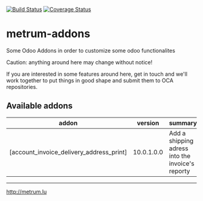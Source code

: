 [![Build Status](https://travis-ci.org/resultrum/metrum-addons.svg?branch=master)](https://travis-ci.org/resultrum/metrum-addons)
[![Coverage Status](https://coveralls.io/repos/resultrum/metrum-addons/badge.png?branch=master)](https://coveralls.io/r/resultrum/metrum-addons?branch=master)

metrum-addons
=============

Some Odoo Addons in order to customize some odoo functionalites

Caution: anything around here may change without notice!

If you are interested in some features around here,
get in touch and we'll work together to put things
in good shape and submit them to OCA repositories.

[//]: # (addons)

Available addons
----------------
addon | version | summary
--- | --- | ---
[account_invoice_delivery_address_print] | 10.0.1.0.0 | Add a shipping adress into the invoice's reporty

[//]: # (end addons)

---

http://metrum.lu
